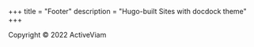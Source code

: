 +++
title = "Footer"
description = "Hugo-built Sites with docdock theme"
+++

Copyright © 2022 ActiveViam